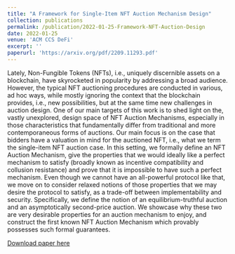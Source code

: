 ```yaml
---
title: "A Framework for Single-Item NFT Auction Mechanism Design"
collection: publications
permalink: /publication/2022-01-25-Framework-NFT-Auction-Design
date: 2022-01-25
venue: 'ACM CCS DeFi'
excerpt: ''
paperurl: 'https://arxiv.org/pdf/2209.11293.pdf'
---
```

Lately, Non-Fungible Tokens (NFTs), i.e., uniquely discernible assets on a blockchain, have skyrocketed in popularity by addressing a broad audience. However, the typical NFT auctioning procedures are conducted in various, ad hoc ways, while mostly ignoring the context that the blockchain provides, i.e., new possibilities, but at the same time new challenges in auction design. One of our main targets of this work is to shed light on the, vastly unexplored, design space of NFT Auction Mechanisms, especially in those characteristics that fundamentally differ from traditional and more contemporaneous forms of auctions. Our main focus is on the case that bidders have a valuation in mind for the auctioned NFT, i.e., what we term the single-item NFT auction case. In this setting, we formally define an NFT Auction Mechanism, give the properties that we would ideally like a perfect mechanism to satisfy (broadly known as incentive compatibility and collusion resistance) and prove that it is impossible to have such a perfect mechanism. Even though we cannot have an all-powerful protocol like that, we move on to consider relaxed notions of those properties that we may desire the protocol to satisfy, as a trade-off between implementability and security. Specifically, we define the notion of an equilibrium-truthful auction and an asymptotically second-price auction. We showcase why these two are very desirable properties for an auction mechanism to enjoy, and construct the first known NFT Auction Mechanism which provably possesses such formal guarantees.

[Download paper here](https://arxiv.org/pdf/2209.11293.pdf)
